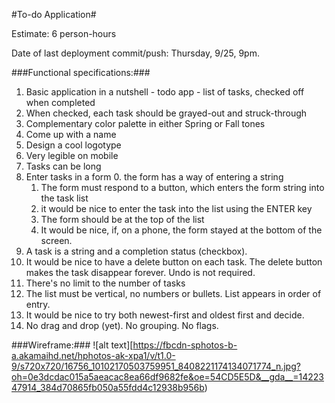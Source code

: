 #To-do Application#

Estimate: 6 person-hours

Date of last deployment commit/push: Thursday, 9/25, 9pm. 

###Functional specifications:###

1. Basic application in a nutshell - todo app - list of tasks, checked off when completed
2. When checked, each task should be grayed-out and struck-through
3. Complementary color palette in either Spring or Fall tones
4. Come up with a name 
5. Design a cool logotype
6. Very legible on mobile
7. Tasks can be long
8. Enter tasks in a form
	0. the form has a way of entering a string
	1. The form must respond to a button, which enters the form string into the task list
	2. it would be nice to enter the task into the list using the ENTER key
	3. The form should be at the top of the list
	4. It would be nice, if, on a phone, the form stayed at the bottom of the screen.
9. A task is a string and a completion status (checkbox). 
10. It would be nice to have a delete button on each task. The delete button makes the task disappear forever. Undo is not required.
11. There's no limit to the number of tasks
12. The list must be vertical, no numbers or bullets. List appears in order of entry.
13. It would be nice to try both newest-first and oldest first and decide.
14. No drag and drop (yet). No grouping. No flags.

###Wireframe:###
![alt text][https://fbcdn-sphotos-b-a.akamaihd.net/hphotos-ak-xpa1/v/t1.0-9/s720x720/16756_10102170503759951_8408221174134071774_n.jpg?oh=0e3dcdac015a5aeacac8ea66df9682fe&oe=54CD5E5D&__gda__=1422347914_384d70865fb050a55fdd4c12938b956b)
